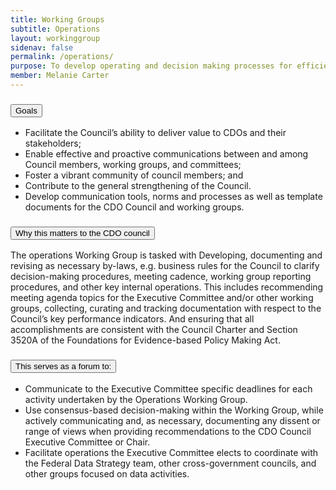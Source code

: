 ```yaml
---
title: Working Groups
subtitle: Operations
layout: workinggroup
sidenav: false
permalink: /operations/
purpose: To develop operating and decision making processes for efficient and effective CDO Council operations; and supporting the Executive Committee in handling issues that require rapid response or pre-deliberation.
member: Melanie Carter
---
```


<h3 class="usa-accordion__heading"><button class="usa-accordion__button" aria-expanded="false" aria-controls="m-a1">Goals</button></h3>
<div id="m-a1" class="usa-accordion__content">
  <ul>
    <li>Facilitate the Council’s ability to deliver value to CDOs and their stakeholders;</li>
    <li>Enable effective and proactive communications between and among Council members, working groups, and committees;</li>
    <li>Foster a vibrant community of council members; and</li>
    <li>Contribute to the general strengthening of the Council.</li>
    <li>Develop communication tools, norms and processes as well as template documents for the CDO Council and working groups.</li>
  </ul>
</div>
<h3 class="usa-accordion__heading"><button class="usa-accordion__button" aria-expanded="false" aria-controls="m-a2">Why this matters to the CDO council</button></h3>
<div id="m-a2" class="usa-accordion__content">
  <p>The operations Working Group is tasked with Developing, documenting and revising as necessary by-laws, e.g. business rules for the Council to clarify decision-making procedures, meeting cadence, working group reporting procedures, and other key internal operations. This includes recommending meeting agenda topics for the Executive Committee and/or other working groups, collecting, curating and tracking documentation with respect to the Council’s key performance indicators. And ensuring that all accomplishments are consistent with the Council Charter and Section 3520A of the Foundations for Evidence-based Policy Making Act. </p>
</div>    
<h3 class="usa-accordion__heading"><button class="usa-accordion__button" aria-expanded="false" aria-controls="m-a3">This serves as a forum to:</button></h3>
<div id="m-a3" class="usa-accordion__content">
  <ul>
    <li>Communicate to the Executive Committee specific deadlines for each activity undertaken by the Operations Working Group.</li>
    <li>Use consensus-based decision-making within the Working Group, while actively communicating and, as necessary, documenting any dissent or range of views when providing recommendations to the CDO Council Executive Committee or Chair.</li>
    <li>Facilitate operations the Executive Committee elects to coordinate with the Federal Data Strategy team, other cross-government councils, and other groups focused on data activities.</li>
  </ul>
</div>
